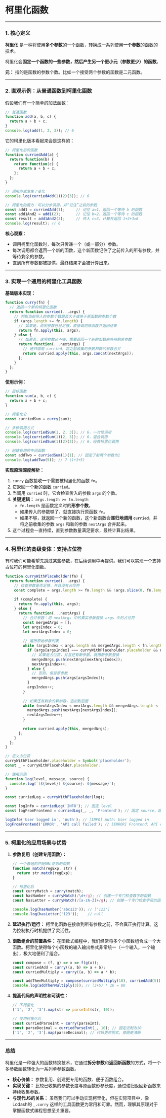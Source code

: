 # 柯里化函数

---

### 1. 核心定义

**柯里化** 是一种将使用**多个参数**的一个函数，转换成一系列使用**一个参数**的函数的技术。

柯里化会**固定一个函数的一些参数，然后产生另一个更小元（参数更少）的函数**。

**元：** 指的是函数的参数个数。比如一个接受两个参数的函数是二元函数。

---

### 2. 直观示例：从普通函数到柯里化函数

假设我们有一个简单的加法函数：

```javascript
// 普通函数
function add(a, b, c) {
  return a + b + c;
}
console.log(add(1, 2, 3)); // 6
```

它的柯里化版本看起来会是这样的：

```javascript
// 柯里化后的函数
function curriedAdd(a) {
  return function(b) {
    return function(c) {
      return a + b + c;
    };
  };
}

// 调用方式发生了变化
console.log(curriedAdd(1)(2)(3)); // 6

// 柯里化的魔力：可以分步调用，并“记住”之前的参数
const add1 = curriedAdd(1);     // 记住 a=1，返回一个等待 b 的函数
const add1And2 = add1(2);       // 记住 b=2，返回一个等待 c 的函数
const result = add1And2(3);     // 传入 c=3，计算并返回 1+2+3=6
console.log(result); // 6
```

**核心观察：**
*   调用柯里化函数时，每次只传递一个（或一部分）参数。
*   每次调用都会返回一个新的函数，这个新函数记住了之前传入的所有参数，并等待剩余的参数。
*   直到所有参数都被提供，最终结果才会被计算出来。

---

### 3. 实现一个通用的柯里化工具函数

**基础版本实现：**

```javascript
function curry(fn) {
  // 返回一个新的柯里化函数
  return function curried(...args) {
    // 判断当前传入的参数个数是否大于或等于原函数的参数个数
    if (args.length >= fn.length) {
      // 如果是，说明参数已经足够，直接调用原函数并返回结果
      return fn.apply(this, args);
    } else {
      // 如果否，说明参数还不够，需要返回一个新的函数来等待剩余参数
      return function(...nextArgs) {
        // 递归调用 curried，将之前收集的参数和新的参数合并
        return curried.apply(this, args.concat(nextArgs));
      };
    }
  };
}
```

**使用示例：**

```javascript
// 目标函数
function sum(a, b, c) {
  return a + b + c;
}

// 柯里化它
const curriedSum = curry(sum);

// 多种调用方式
console.log(curriedSum(1, 2, 3)); // 6，一次性调用
console.log(curriedSum(1)(2, 3)); // 6，混合调用
console.log(curriedSum(1)(2)(3)); // 6，经典柯里化调用

// 创建有用的中间函数
const addTwo = curriedSum(1)(1); // 固定了前两个参数为1
console.log(addTwo(5)); // 7 (1+1+5)
```

**实现原理深度解析：**
1.  `curry` 函数接收一个需要被柯里化的函数 `fn`。
2.  它返回一个新的函数 `curried`。
3.  当调用 `curried` 时，它会检查传入的参数 `args` 的个数。
4.  **关键逻辑：** `args.length >= fn.length`
    *   `fn.length` 是函数定义时的**形参个数**。
    *   如果传入的参数够了，就直接执行原函数 `fn`。
    *   如果不够，就返回一个新的函数，这个新函数会**递归地调用 `curried`**，并将之前收集的参数 `args` 和新的参数 `nextArgs` 合并起来。
5.  这个过程会一直持续，直到参数数量满足要求，最终计算出结果。

---

### 4. 柯里化的高级变体：支持占位符

有时我们可能希望先跳过某些参数，在后续调用中再提供。我们可以实现一个支持占位符的柯里化函数。

```javascript
function curryWithPlaceholder(fn) {
  return function curried(...args) {
    // 检查参数是否足够，并且没有占位符
    const complete = args.length >= fn.length && !args.slice(0, fn.length).includes(curryWithPlaceholder.placeholder);
    
    if (complete) {
      return fn.apply(this, args);
    } else {
      return function(...nextArgs) {
        // 合并参数：用 nextArgs 中的真实参数替换 args 中的占位符
        const mergedArgs = [];
        let argsIndex = 0;
        let nextArgsIndex = 0;
        
        // 遍历原始参数列表
        while (argsIndex < args.length && mergedArgs.length < fn.length) {
          if (args[argsIndex] === curryWithPlaceholder.placeholder && nextArgsIndex < nextArgs.length) {
            // 如果是占位符，并且还有新参数，就用新参数替换
            mergedArgs.push(nextArgs[nextArgsIndex]);
            nextArgsIndex++;
          } else {
            // 否则，保留原参数
            mergedArgs.push(args[argsIndex]);
          }
          argsIndex++;
        }
        
        // 如果还有剩余的新参数，追加到后面
        while (nextArgsIndex < nextArgs.length && mergedArgs.length < fn.length) {
          mergedArgs.push(nextArgs[nextArgsIndex]);
          nextArgsIndex++;
        }
        
        return curried.apply(this, mergedArgs);
      };
    }
  };
}

// 定义占位符
curryWithPlaceholder.placeholder = Symbol('placeholder');
const _ = curryWithPlaceholder.placeholder;

// 使用示例
function log(level, message, source) {
  console.log(`[${level}] ${source}: ${message}`);
}

const curriedLog = curryWithPlaceholder(log);

const logInfo = curriedLog('INFO'); // 固定 level
const logFromFrontend = curriedLog(_, _, 'Frontend'); // 固定 source，跳过前两个参数

logInfo('User logged in', 'Auth'); // [INFO] Auth: User logged in
logFromFrontend('ERROR', 'API call failed'); // [ERROR] Frontend: API call failed
```

---

### 5. 柯里化的应用场景与优势

1.  **参数复用（创建专用函数）：**
    ```javascript
    // 一个普通的匹配URL正则的函数
    function match(regExp, str) {
      return str.match(regExp);
    }
    
    // 柯里化后
    const curryMatch = curry(match);
    const hasNumber = curryMatch(/\d+/g); // 创建一个专门检查数字的函数
    const hasLetter = curryMatch(/[a-zA-Z]+/g); // 创建一个专门检查字母的函数
    
    console.log(hasNumber('abc123')); // ['123']
    console.log(hasLetter('123'));    // null
    ```

2.  **延迟执行/运行：**
    柯里化函数在接收到所有参数之前，不会真正执行计算。这为控制执行时机提供了灵活性。

3.  **函数组合的前置条件：**
    在函数式编程中，我们经常将多个小函数组合成一个大函数。柯里化使得每个小函数的输入输出格式非常统一（一个输入，一个输出），极大地便利了组合。
    ```javascript
    const compose = (f, g) => x => f(g(x));
    const curriedAdd = curry((a, b) => a + b);
    const curriedMultiply = curry((a, b) => a * b);
    
    const addThenMultiply = compose(curriedMultiply(10), curriedAdd(5));
    console.log(addThenMultiply(3)); // (3+5) * 10 = 80
    ```

4.  **提高代码的声明性和可读性：**
    ```javascript
    // 不柯里化
    ['1', '2', '3'].map(str => parseInt(str, 10));
    
    // 使用柯里化后
    const curriedParseInt = curry(parseInt);
    const parseDecimal = curriedParseInt(_, 10); // 固定进制为10
    ['1', '2', '3'].map(parseDecimal); // 代码更声明式，意图更清晰
    ```

---

### 总结

柯里化是一种强大的函数转换技术，它通过**拆分参数**和**返回新函数**的方式，将一个多参数函数转化为一系列单参数函数。

*   **核心价值：** 参数复用、创建更专用的函数、便于函数组合。
*   **实现关键：** 比较已收集的参数长度与原函数形参长度，通过递归返回新函数来持续收集参数。
*   **与现代JS的关系：** 虽然我们可以手动实现柯里化，但在实际项目中，像Lodash的 `_.curry` 这样的工具函数更为常用和可靠。然而，理解其原理对于掌握函数式编程思想至关重要。
